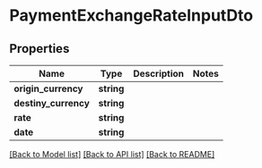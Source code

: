 # PaymentExchangeRateInputDto

## Properties
Name | Type | Description | Notes
------------ | ------------- | ------------- | -------------
**origin_currency** | **string** |  | 
**destiny_currency** | **string** |  | 
**rate** | **string** |  | 
**date** | **string** |  | 

[[Back to Model list]](../README.md#documentation-for-models) [[Back to API list]](../README.md#documentation-for-api-endpoints) [[Back to README]](../README.md)


